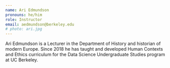 ```yaml
---
name: Ari Edmundson
pronouns: he/him
role: Instructor
email: aedmundson@berkeley.edu 
# photo: ari.jpg
---
```

Ari Edmundson is a Lecturer in the Department of History and historian of modern Europe. Since 2018 he has taught and developed Human Contexts and Ethics curriculum for the Data Science Undergraduate Studies program at UC Berkeley. 